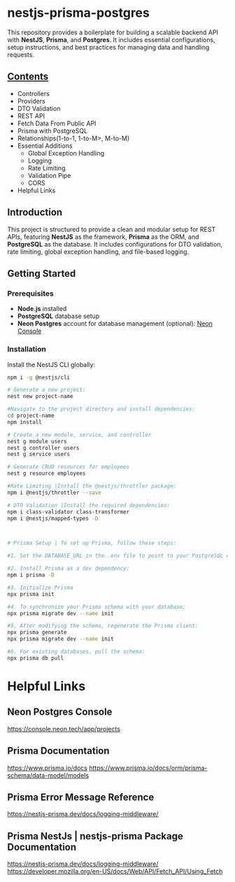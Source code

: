 # nestjs-prisma-postgres

This repository provides a boilerplate for building a scalable backend API with **NestJS**, **Prisma**, and **Postgres**. It includes essential configurations, setup instructions, and best practices for managing data and handling requests.

##  [Contents](#Contents)
- Controllers
- Providers
- DTO Validation
- REST API
- Fetch Data From Public API 
- Prisma with PostgreSQL
- Relationships(1-to-1, 1-to-M>, M-to-M) 
- Essential Additions
  - Global Exception Handling
  - Logging
  - Rate Limiting
  - Validation Pipe
  - CORS
- Helpful Links

## Introduction
This project is structured to provide a clean and modular setup for REST APIs, featuring **NestJS** as the framework, **Prisma** as the ORM, and **PostgreSQL** as the database. It includes configurations for DTO validation, rate limiting, global exception handling, and file-based logging.

## Getting Started

### Prerequisites
- **Node.js** installed
- **PostgreSQL** database setup
- **Neon Postgres** account for database management (optional): [Neon Console](https://console.neon.tech/app/projects)

### Installation
Install the NestJS CLI globally:
```bash
npm i -g @nestjs/cli

# Generate a new project:
nest new project-name

#Navigate to the project directory and install dependencies:
cd project-name
npm install

# Create a new module, service, and controller
nest g module users
nest g controller users
nest g service users

# Generate CRUD resources for employees
nest g resource employees

#Rate Limiting |Install the @nestjs/throttler package:
npm i @nestjs/throttler --save

# DTO Validation |Install the required dependencies:
npm i class-validator class-transformer
npm i @nestjs/mapped-types -D



# Prisma Setup | To set up Prisma, follow these steps:

#1. Set the DATABASE_URL in the .env file to point to your PostgreSQL database. For more information, read the Prisma getting started guide.

#2. Install Prisma as a dev dependency:
npm i prisma -D

#3. Initialize Prisma
npx prisma init

#4. To synchronize your Prisma schema with your database:
npx prisma migrate dev --name init

#5. After modifying the schema, regenerate the Prisma client:
npx prisma generate
npx prisma migrate dev --name init

#6. For existing databases, pull the schema:
npx prisma db pull
```

# Helpful Links
## Neon Postgres Console
https://console.neon.tech/app/projects

## Prisma Documentation
https://www.prisma.io/docs
https://www.prisma.io/docs/orm/prisma-schema/data-model/models

## Prisma Error Message Reference
https://nestjs-prisma.dev/docs/logging-middleware/

## Prisma NestJs | nestjs-prisma Package Documentation
https://nestjs-prisma.dev/docs/logging-middleware/
https://developer.mozilla.org/en-US/docs/Web/API/Fetch_API/Using_Fetch
